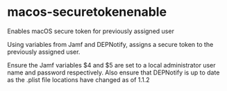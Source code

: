 # macos-securetokenenable
Enables macOS secure token for previously assigned user

Using variables from Jamf and DEPNotify, assigns a secure token to the previously assigned user.

Ensure the Jamf variables $4 and $5 are set to a local administrator user name and password respectively.
Also ensure that DEPNotify is up to date as the .plist file locations have changed as of 1.1.2
